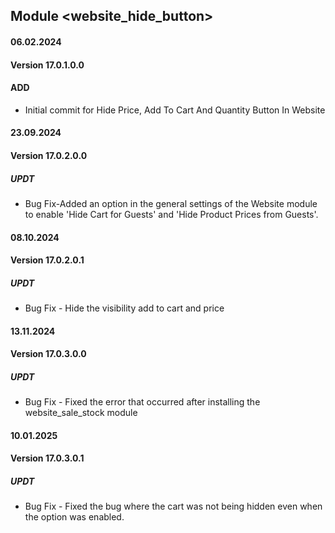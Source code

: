 ## Module <website_hide_button>

####  06.02.2024
#### Version 17.0.1.0.0
#### ADD
- Initial commit for Hide Price, Add To Cart And Quantity Button In Website

#### 23.09.2024
#### Version 17.0.2.0.0
##### UPDT
- Bug Fix-Added an option in the general settings of the Website module to enable 'Hide Cart for Guests' and 'Hide Product Prices from Guests'.


#### 08.10.2024
#### Version 17.0.2.0.1
##### UPDT
- Bug Fix - Hide the visibility add to cart and price

#### 13.11.2024
#### Version 17.0.3.0.0
##### UPDT
- Bug Fix - Fixed the error that occurred after installing the website_sale_stock module

#### 10.01.2025
#### Version 17.0.3.0.1
##### UPDT
- Bug Fix - Fixed the bug where the cart was not being hidden even when the option was enabled.
